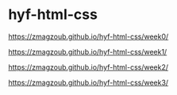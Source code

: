 # hyf-html-css

https://zmagzoub.github.io/hyf-html-css/week0/

https://zmagzoub.github.io/hyf-html-css/week1/

https://zmagzoub.github.io/hyf-html-css/week2/

https://zmagzoub.github.io/hyf-html-css/week3/
